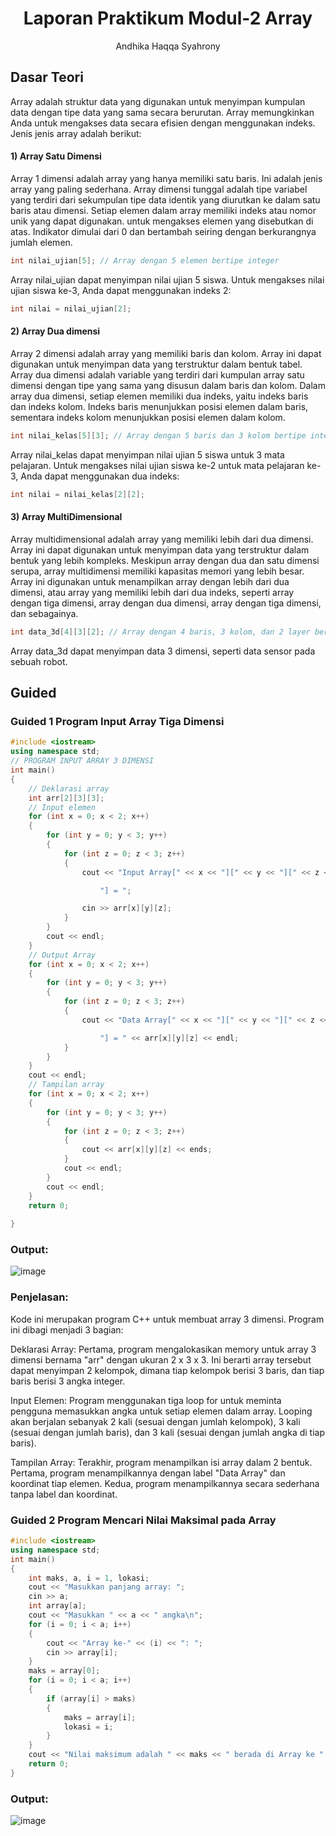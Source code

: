 # <h1 align="center"> Laporan Praktikum Modul-2 Array</h1>
<p align="center">Andhika Haqqa Syahrony</p>

## Dasar Teori
Array adalah struktur data yang digunakan untuk menyimpan kumpulan data dengan tipe data yang sama secara berurutan. Array memungkinkan Anda untuk mengakses data secara efisien dengan menggunakan indeks.
Jenis jenis array adalah berikut: 
#### 1) Array Satu Dimensi
Array 1 dimensi adalah array yang hanya memiliki satu baris. Ini adalah jenis array yang paling sederhana. Array dimensi tunggal adalah tipe variabel yang terdiri dari sekumpulan tipe data identik yang diurutkan ke dalam satu baris atau dimensi. Setiap elemen dalam array memiliki indeks atau nomor unik yang dapat digunakan.
untuk mengakses elemen yang disebutkan di atas. Indikator dimulai dari 0 dan bertambah seiring dengan berkurangnya jumlah elemen.
```C++
int nilai_ujian[5]; // Array dengan 5 elemen bertipe integer
```
Array nilai_ujian dapat menyimpan nilai ujian 5 siswa. Untuk mengakses nilai ujian siswa ke-3, Anda dapat menggunakan indeks 2:
```C++
int nilai = nilai_ujian[2];
```
#### 2) Array Dua dimensi
Array 2 dimensi adalah array yang memiliki baris dan kolom. Array ini dapat digunakan untuk menyimpan data yang terstruktur dalam bentuk tabel. Array dua dimensi adalah variable yang terdiri dari kumpulan array satu dimensi dengan tipe yang sama yang disusun dalam baris dan kolom. Dalam array dua dimensi, setiap elemen memiliki dua indeks, yaitu indeks baris dan indeks kolom. Indeks baris menunjukkan posisi elemen dalam baris, sementara indeks kolom menunjukkan posisi elemen dalam kolom.
```C++
int nilai_kelas[5][3]; // Array dengan 5 baris dan 3 kolom bertipe integer
```
Array nilai_kelas dapat menyimpan nilai ujian 5 siswa untuk 3 mata pelajaran. Untuk mengakses nilai ujian siswa ke-2 untuk mata pelajaran ke-3, Anda dapat menggunakan dua indeks:
```C++
int nilai = nilai_kelas[2][2];
```
#### 3) Array MultiDimensional 
Array multidimensional adalah array yang memiliki lebih dari dua dimensi. Array ini dapat digunakan untuk menyimpan data yang terstruktur dalam bentuk yang lebih kompleks. Meskipun array dengan dua dan satu dimensi serupa, array multidimensi memiliki kapasitas memori yang lebih besar. Array ini digunakan untuk menampilkan array dengan lebih dari dua dimensi, atau array yang memiliki lebih dari dua indeks, seperti array dengan tiga dimensi, array dengan dua dimensi, array dengan tiga dimensi, dan sebagainya.
```C++
int data_3d[4][3][2]; // Array dengan 4 baris, 3 kolom, dan 2 layer bertipe integer
```
Array data_3d dapat menyimpan data 3 dimensi, seperti data sensor pada sebuah robot.

## Guided

### Guided 1 Program Input Array Tiga Dimensi
```C++
#include <iostream>
using namespace std;
// PROGRAM INPUT ARRAY 3 DIMENSI
int main()
{
    // Deklarasi array
    int arr[2][3][3];
    // Input elemen
    for (int x = 0; x < 2; x++)
    {
        for (int y = 0; y < 3; y++)
        {
            for (int z = 0; z < 3; z++)
            {
                cout << "Input Array[" << x << "][" << y << "][" << z <<

                    "] = ";

                cin >> arr[x][y][z];
            }
        }
        cout << endl;
    }
    // Output Array
    for (int x = 0; x < 2; x++)
    {
        for (int y = 0; y < 3; y++)
        {
            for (int z = 0; z < 3; z++)
            {
                cout << "Data Array[" << x << "][" << y << "][" << z <<

                    "] = " << arr[x][y][z] << endl;
            }
        }
    }
    cout << endl;
    // Tampilan array
    for (int x = 0; x < 2; x++)
    {
        for (int y = 0; y < 3; y++)
        {
            for (int z = 0; z < 3; z++)
            {
                cout << arr[x][y][z] << ends;
            }
            cout << endl;
        }
        cout << endl;
    }
    return 0;
    
}
```
### Output:
![image](https://github.com/KotaNamaki/Structure-Data-Assignment/assets/125143781/503a88cf-17c1-4710-9fcd-5a8712b02b74)

### Penjelasan: 
Kode ini merupakan program C++ untuk membuat array 3 dimensi. Program ini dibagi menjadi 3 bagian:

Deklarasi Array: Pertama, program mengalokasikan memory untuk array 3 dimensi bernama "arr" dengan ukuran 2 x 3 x 3. Ini berarti array tersebut dapat menyimpan 2 kelompok, dimana tiap kelompok berisi 3 baris, dan tiap baris berisi 3 angka integer.

Input Elemen: Program menggunakan tiga loop for untuk meminta pengguna memasukkan angka untuk setiap elemen dalam array. Looping akan berjalan sebanyak 2 kali 
(sesuai dengan jumlah kelompok), 3 kali (sesuai dengan jumlah baris), dan 3 kali (sesuai dengan jumlah angka di tiap baris).

Tampilan Array: Terakhir, program menampilkan isi array dalam 2 bentuk. Pertama, program menampilkannya dengan label "Data Array" dan koordinat tiap elemen. Kedua, program menampilkannya secara sederhana tanpa label dan koordinat.

### Guided 2 Program Mencari Nilai Maksimal pada Array
```C++
#include <iostream>
using namespace std;
int main()
{
    int maks, a, i = 1, lokasi;
    cout << "Masukkan panjang array: ";
    cin >> a;
    int array[a];
    cout << "Masukkan " << a << " angka\n";
    for (i = 0; i < a; i++)
    {
        cout << "Array ke-" << (i) << ": ";
        cin >> array[i];
    }
    maks = array[0];
    for (i = 0; i < a; i++)
    {
        if (array[i] > maks)
        {
            maks = array[i];
            lokasi = i;
        }
    }
    cout << "Nilai maksimum adalah " << maks << " berada di Array ke " << lokasi << endl;
    return 0;   
}
```
### Output: 
![image](https://github.com/KotaNamaki/Structure-Data-Assignment/assets/125143781/5a578427-e3d4-4db9-b8d3-b073cf34db55)
